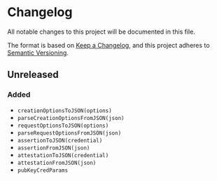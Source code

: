 # Changelog

All notable changes to this project will be documented in this file.

The format is based on [Keep a Changelog](https://keepachangelog.com/en/1.1.0/),
and this project adheres to
[Semantic Versioning](https://semver.org/spec/v2.0.0.html).

## Unreleased

### Added

- `creationOptionsToJSON(options)`
- `parseCreationOptionsFromJSON(json)`
- `requestOptionsToJSON(options)`
- `parseRequestOptionsFromJSON(json)`
- `assertionToJSON(credential)`
- `assertionFromJSON(json)`
- `attestationToJSON(credential)`
- `attestationFromJSON(json)`
- `pubKeyCredParams`
